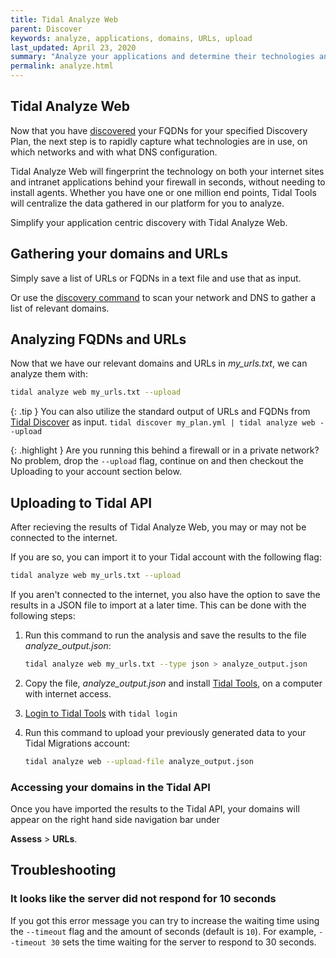 ```yaml
---
title: Tidal Analyze Web
parent: Discover
keywords: analyze, applications, domains, URLs, upload
last_updated: April 23, 2020
summary: "Analyze your applications and determine their technologies and network data."
permalink: analyze.html
---
```



## Tidal Analyze Web

Now that you have [discovered](discover.html) your FQDNs for your specified
Discovery Plan, the next step is to rapidly capture what technologies are in
use, on which networks and with what DNS configuration.

Tidal Analyze Web will fingerprint the technology on both your internet sites and
intranet applications behind your firewall in seconds, without needing to
install agents. Whether you have one or one million end points, Tidal Tools will
centralize the data gathered in our platform for you to analyze.

Simplify your application centric discovery with Tidal Analyze Web.

## Gathering your domains and URLs

Simply save a list of URLs or FQDNs in a text file and use that as input.

Or use the [discovery command](discover.html) to scan your network and DNS to
gather a list of relevant domains.


## Analyzing FQDNs and URLs

Now that we have our relevant domains and URLs in *my_urls.txt*, we can analyze
them with:

```bash
tidal analyze web my_urls.txt --upload
```

{: .tip }
You can also utilize the standard output of URLs
and FQDNs from [Tidal Discover](discover.html) as input. `tidal discover
my_plan.yml | tidal analyze web --upload`

{: .highlight }
Are you running this behind a firewall or in a
private network? No problem, drop the `--upload` flag, continue on and then
checkout the Uploading to your account section below.

## Uploading to Tidal API

After recieving the results of Tidal Analyze Web, you may or may not be connected
to the internet.

If you are so, you can import it to your Tidal account with the
following flag:

```bash
tidal analyze web my_urls.txt --upload
```

If you aren't connected to the internet, you also have the option to save the
results in a JSON file to import at a later time. This can be done with the
following steps:

1. Run this command to run the analysis and save the results to the file
   *analyze_output.json*:

   ```bash
   tidal analyze web my_urls.txt --type json > analyze_output.json
   ```

2. Copy the file, *analyze_output.json* and install [Tidal
   Tools](tidal-tools.html), on a computer with internet access.
3. [Login to Tidal Tools](tidal-tools.html#login) with `tidal login`
4. Run this command to upload your previously generated data to your Tidal
   Migrations account:

   ```bash
   tidal analyze web --upload-file analyze_output.json
   ```

### Accessing your domains in the Tidal API

Once you have imported the results to the Tidal API, your domains will appear
on the right hand side navigation bar under

**Assess** > **URLs**.

## Troubleshooting

### It looks like the server did not respond for 10 seconds

If you got this error message you can try to increase the waiting time using the
`--timeout` flag and the amount of seconds (default is `10`). For example,
`--timeout 30` sets the time waiting for the server to respond to 30 seconds.
